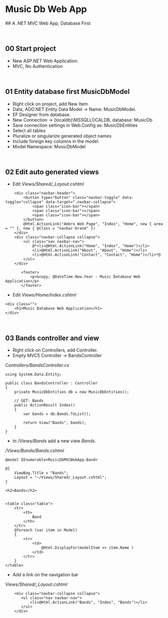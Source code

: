 # Music Db Web App
﻿## A .NET MVC Web App, Database First



&nbsp;
## 00 Start project

* New ASP.NET Web Application.
* MVC, No Authentication



&nbsp;
## 01 Entity database first MusicDbModel

* Right click on project, add New Item.
* Data, ADO.NET Entity Data Model -> Name: MusicDbModel.
* EF Designer from database.
* New Connection -> (localdb)\MSSQLLOCALDB, database: MusicDb
* Save connection settings in Web.Config as: MusicDbEntities
* Select all tables
* Pluralize or singularize generated object names
* Include foreign key columns in the model.
* Model Namespace: MusicDbModel



&nbsp;
## 02 Edit auto generated views

* Edit *Views/Shared/_Layout.cshtml*

```
    <div class="navbar-header">
        <button type="button" class="navbar-toggle" data-toggle="collapse" data-target=".navbar-collapse">
            <span class="icon-bar"></span>
            <span class="icon-bar"></span>
            <span class="icon-bar"></span>
        </button>
        @Html.ActionLink("Ambro Web Page", "Index", "Home", new { area = "" }, new { @class = "navbar-brand" })
    </div>
    <div class="navbar-collapse collapse">
        <ul class="nav navbar-nav">
            @*<li>@Html.ActionLink("Home", "Index", "Home")</li>
            <li>@Html.ActionLink("About", "About", "Home")</li>
            <li>@Html.ActionLink("Contact", "Contact", "Home")</li>*@
        </ul>        
    </div>

```
```
       <footer>
           <p>&copy; @DateTime.Now.Year - Music Database Web Application</p>
       </footer>
```


* Edit *Views/Home/Index.cshtml*

```
<div class="">
    <h1>Music Database Web Application</h1>    
</div>
```





&nbsp;
## 03 Bands controller and view

* Right click on Controllers, add Controller.
* Empty MVC5 Controller -> BandsController

*Controllers/BandsController.cs*
```
using System.Data.Entity;
```
```
public class BandsController : Controller
{
    private MusicDbEntities db = new MusicDbEntities();

    // GET: Bands
    public ActionResult Index()
    {
        var bands = db.Bands.ToList();

        return View("Bands", bands);
    }
}
```


* In */Views/Bands* add a new view *Bands*.

*/Views/Bands/Bands.cshtml*
```
@model IEnumerable<MusicDbMVCWebApp.Band>

@{
    ViewBag.Title = "Bands";
    Layout = "~/Views/Shared/_Layout.cshtml";
}

<h2>Bands</h2>


<table class="table">
    <tr>
        <th>
            Band
        </th>
    </tr>
    @foreach (var item in Model)
    {
        <tr>
            <td>
                @Html.DisplayFor(modelItem => item.Name )
            </td>
        </tr>
    }
</table>
```

* Add a link on the navigation bar

*Views/Shared/_Layout.cshtml*
```
    <div class="navbar-collapse collapse">
       <ul class="nav navbar-nav">
           <li>@Html.ActionLink("Bands", "Index", "Bands")</li>
       </ul>       
    </div>
```
